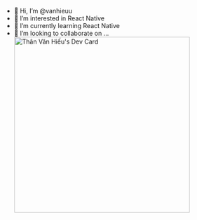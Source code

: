 - 👋 Hi, I’m @vanhieuu
- 👀 I’m interested in React Native
- 🌱 I’m currently learning React Native 
- 💞️ I’m looking to collaborate on ...
<a href="https://app.daily.dev/Vanhieu99"><img src="https://api.daily.dev/devcards/c7c005de630242298b6b6346db5acbde.png?r=bza" width="400" alt="Thân Văn Hiếu's Dev Card"/></a>
<!---
vanhieuu/vanhieuu is a ✨ special ✨ repository because its `README.md` (this file) appears on your GitHub profile.
You can click the Preview link to take a look at your changes.
--->
